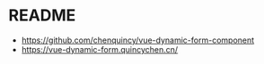 # README

- https://github.com/chenquincy/vue-dynamic-form-component
- https://vue-dynamic-form.quincychen.cn/